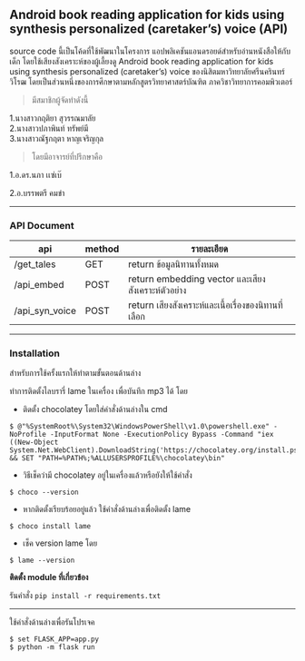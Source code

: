 ## Android book reading application for kids using synthesis personalized (caretaker’s) voice (API)
source code นี้เป็นโค้ดที่ใช้พัฒนาในโครงการ แอปพลิเคชันแอนดรอยด์สำหรับอ่านหนังสือให้กับเด็ก โดยใช้เสียงสังเคราะห์ของผู้เลี้ยงดู
Android book reading application for kids using synthesis personalized (caretaker’s) voice ของนิสิตมหาวิทยาลัยศรีนครินทร์วิโรฒ 
โดยเป็นส่วนหนึ่งของการศึกษาตามหลักสูตรวิทยาศาสตร์บัณฑิต ภาควิชาวิทยาการคอมพิวเตอร์

>มีสมาชิกผู้จัดทำดังนี้

1.นางสาวกฤติยา      สุวรรณมาลัย   
2.นางสาวปภาพินท์   ทรัพย์มี     
3.นางสาวณัฐกฤตา    หาญเจริญกุล

>โดยมีอาจารย์ที่ปรึกษาคือ 

1.อ.ดร.นภา  เเซ่เบ๊ 

2.อ.บรรพตรี คมขำ

---
### API Document
api|method|รายละเอียด
|--|--|--|
/get_tales|GET|return ข้อมูลนิทานทั้งหมด|
/api_embed|POST|return embedding vector และเสียงสังเคราะห์ตัวอย่าง|
/api_syn_voice|POST|return เสียงสังเคราะห์และเนื้อเรื่องของนิทานที่เลือก|

---
### Installation
สำหรับการใช้ครั้งแรกให้ทำตามขั้นตอนด้านล่าง 

ทำการติดตั้งไลบรารี่ lame ในเครื่อง เพื่อบันทึก mp3 ได้  โดย
- ติดตั้ง chocolatey โดยใส่คำสั่งด้านล่างใน cmd

 ```
 $ @"%SystemRoot%\System32\WindowsPowerShell\v1.0\powershell.exe" -NoProfile -InputFormat None -ExecutionPolicy Bypass -Command "iex ((New-Object System.Net.WebClient).DownloadString('https://chocolatey.org/install.ps1'))" && SET "PATH=%PATH%;%ALLUSERSPROFILE%\chocolatey\bin" 
 ```

- วิธีเช็คว่ามี chocolatey อยู่ในเครื่องแล้วหรือยังให้ใช้คำสั่ง

 ```$ choco --version ```

- หากติดตั้งเรียบร้อยอยู่แล้ว ใช้คำสั่งด้านล่างเพื่อติดตั้ง lame

 ```$ choco install lame ```

- เช็ค version lame โดย

 ```$ lame --version ```
 
 **ติดตั้ง module ที่เกี่ยวข้อง**

รันคำสั่ง  ```pip install -r requirements.txt ``` 

-----------------------------------
ใช้คำสั่งด้านล่างเพื่อรันโปรเจค
```
$ set FLASK_APP=app.py
$ python -m flask run
```

